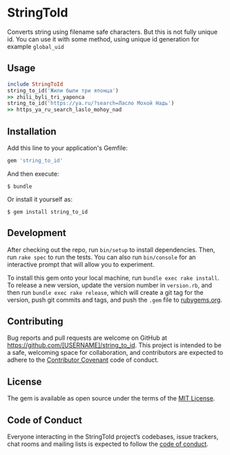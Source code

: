 # StringToId

Converts string using filename safe characters. But this is not fully unique id. You can use it with some method, using unique id generation for example `global_uid` 

## Usage

```ruby
include StringToId
string_to_id('Жили были три японца')
>> zhili_byli_tri_yaponca
string_to_id('https://ya.ru/?search=Ласло Мохой Надь')
>> https_ya_ru_search_laslo_mohoy_nad

```
## Installation

Add this line to your application's Gemfile:

```ruby
gem 'string_to_id'
```

And then execute:

    $ bundle

Or install it yourself as:

    $ gem install string_to_id


## Development

After checking out the repo, run `bin/setup` to install dependencies. Then, run `rake spec` to run the tests. You can also run `bin/console` for an interactive prompt that will allow you to experiment.

To install this gem onto your local machine, run `bundle exec rake install`. To release a new version, update the version number in `version.rb`, and then run `bundle exec rake release`, which will create a git tag for the version, push git commits and tags, and push the `.gem` file to [rubygems.org](https://rubygems.org).

## Contributing

Bug reports and pull requests are welcome on GitHub at https://github.com/[USERNAME]/string_to_id. This project is intended to be a safe, welcoming space for collaboration, and contributors are expected to adhere to the [Contributor Covenant](http://contributor-covenant.org) code of conduct.

## License

The gem is available as open source under the terms of the [MIT License](https://opensource.org/licenses/MIT).

## Code of Conduct

Everyone interacting in the StringToId project’s codebases, issue trackers, chat rooms and mailing lists is expected to follow the [code of conduct](https://github.com/[USERNAME]/string_to_id/blob/master/CODE_OF_CONDUCT.md).
